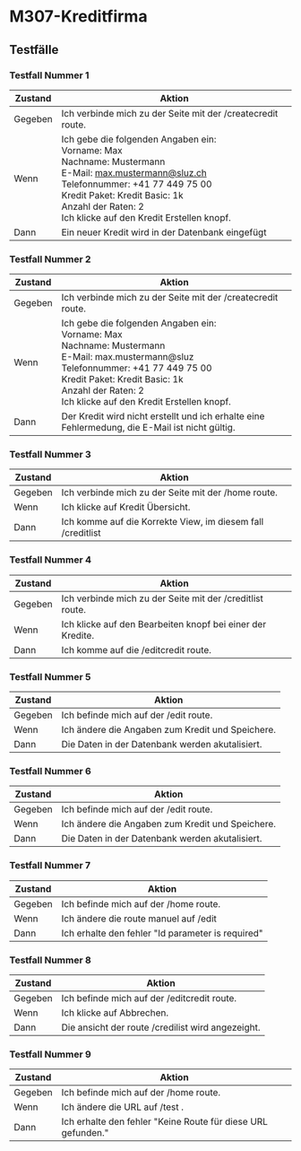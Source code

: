 # M307-Kreditfirma

## Testfälle

### Testfall Nummer 1

|Zustand|Aktion|
|--------|---------|
| Gegeben| Ich verbinde mich zu der Seite mit der /createcredit route. | 
| Wenn| Ich gebe die folgenden Angaben ein: <br> Vorname: Max <br> Nachname: Mustermann <br> E-Mail: max.mustermann@sluz.ch <br> Telefonnummer: +41 77 449 75 00 <br> Kredit Paket: Kredit Basic: 1k <br> Anzahl der Raten: 2 <br> Ich klicke auf den Kredit Erstellen knopf. | 
| Dann| Ein neuer Kredit wird in der Datenbank eingefügt |

### Testfall Nummer 2

|Zustand|Aktion|
|--------|---------|
| Gegeben| Ich verbinde mich zu der Seite mit der /createcredit route. | 
| Wenn| Ich gebe die folgenden Angaben ein: <br> Vorname: Max <br> Nachname: Mustermann <br> E-Mail: max.mustermann@sluz <br> Telefonnummer: +41 77 449 75 00 <br> Kredit Paket: Kredit Basic: 1k <br> Anzahl der Raten: 2 <br> Ich klicke auf den Kredit Erstellen knopf. | 
| Dann| Der Kredit wird nicht erstellt und ich erhalte eine Fehlermedung, die E-Mail ist nicht gültig. |

### Testfall Nummer 3

|Zustand|Aktion|
|--------|---------|
| Gegeben| Ich verbinde mich zu der Seite mit der /home route. | 
| Wenn| Ich klicke auf Kredit Übersicht. | 
| Dann| Ich komme auf die Korrekte View, im diesem fall /creditlist |

### Testfall Nummer 4

|Zustand|Aktion|
|--------|---------|
| Gegeben| Ich verbinde mich zu der Seite mit der /creditlist route. | 
| Wenn| Ich klicke auf den Bearbeiten knopf bei einer der Kredite. | 
| Dann| Ich komme auf die /editcredit route. |

### Testfall Nummer 5

|Zustand|Aktion|
|--------|---------|
| Gegeben| Ich befinde mich auf der /edit route. | 
| Wenn| Ich ändere die Angaben zum Kredit und Speichere. | 
| Dann| Die Daten in der Datenbank werden akutalisiert. |

### Testfall Nummer 6

|Zustand|Aktion|
|--------|---------|
| Gegeben| Ich befinde mich auf der /edit route. | 
| Wenn| Ich ändere die Angaben zum Kredit und Speichere. | 
| Dann| Die Daten in der Datenbank werden akutalisiert. |

### Testfall Nummer 7

|Zustand|Aktion|
|--------|---------|
| Gegeben| Ich befinde mich auf der /home route. | 
| Wenn| Ich ändere die route manuel auf /edit | 
| Dann| Ich erhalte den fehler "Id parameter is required" |

### Testfall Nummer 8

|Zustand|Aktion|
|--------|---------|
| Gegeben| Ich befinde mich auf der /editcredit route. | 
| Wenn| Ich klicke auf Abbrechen. | 
| Dann| Die ansicht der route /credilist wird angezeight.  

### Testfall Nummer 9

|Zustand|Aktion|
|--------|---------|
| Gegeben| Ich befinde mich auf der /home route. | 
| Wenn| Ich ändere die URL auf /test . | 
| Dann| Ich erhalte den fehler "Keine Route für diese URL gefunden."  | 
